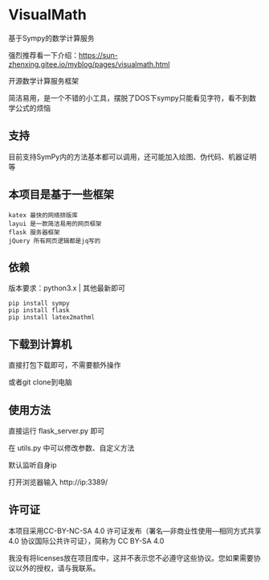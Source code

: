 # VisualMath
基于Sympy的数学计算服务

强烈推荐看一下介绍：https://sun-zhenxing.gitee.io/myblog/pages/visualmath.html

开源数学计算服务框架

简洁易用，是一个不错的小工具，摆脱了DOS下sympy只能看见字符，看不到数学公式的烦恼
## 支持
目前支持SymPy内的方法基本都可以调用，还可能加入绘图、伪代码、机器证明等
## 本项目是基于一些框架
```
katex 最快的网络排版库
layui 是一款简洁易用的网页框架
flask 服务器框架
jQuery 所有网页逻辑都是jq写的
```
## 依赖
版本要求：python3.x | 其他最新即可

```
pip install sympy
pip install flask
pip install latex2mathml
```
## 下载到计算机
直接打包下载即可，不需要额外操作

或者git clone到电脑
## 使用方法
直接运行 flask_server.py 即可

在 utils.py 中可以修改参数、自定义方法

默认监听自身ip

打开浏览器输入 http://ip:3389/
## 许可证
本项目采用CC-BY-NC-SA 4.0 许可证发布（署名—非商业性使用—相同方式共享 4.0 协议国际公共许可证），简称为 CC BY-SA 4.0

我没有将licenses放在项目库中，这并不表示您不必遵守这些协议。您如果需要协议以外的授权，请与我联系。

